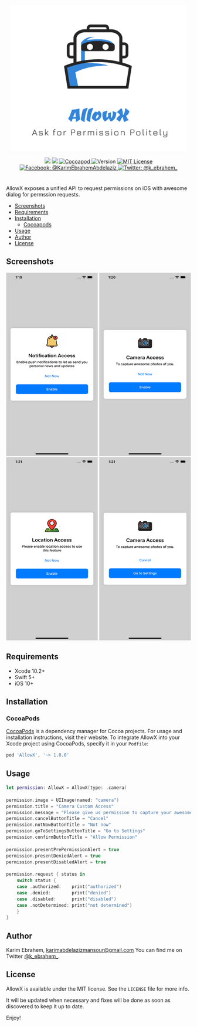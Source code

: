 <p align="center">
    <img src="https://github.com/KarimEbrahemAbdelaziz/AllowX/blob/master/Screenshots/Logo.png" width="480” max-width="90%" alt="AllowX" />
</p>

<p align="center">
    <img src="https://github.com/KarimEbrahemAbdelaziz/AllowX/workflows/Build/badge.svg" />
    <img src="https://img.shields.io/badge/Swift-5.0-orange.svg" />
    <a href="https://cocoadocs.org/pods/AllowX/">
        <img src="http://img.shields.io/badge/Cocoapods-available-green.svg?style=flat" alt="Cocoapod" />
    </a>
    <img src="http://img.shields.io/badge/version-1.0.0-green.svg?style=flat" alt="Version" />
    <a href="https://github.com/KarimEbrahemAbdelaziz/AllowX/blob/master/LICENSE">
        <img src="http://img.shields.io/badge/license-MIT-70a1fb.svg?style=flat" alt="MIT License" />
    </a>
    <br>
    <a href="https://www.facebook.com/KarimEbrahemAbdelaziz">
        <img src="http://img.shields.io/badge/facebook-%40KarimEbrahemAbdelaziz-70a1fb.svg?style=flat" alt="Facebook: @KarimEbrahemAbdelaziz" />
    </a>
    <a href="https://twitter.com/@k_ebrahem_">
        <img src="https://img.shields.io/badge/twitter-@k_ebrahem_-blue.svg?style=flat" alt="Twitter: @k_ebrahem_" />
    </a>
</p>

#

AllowX exposes a unified API to request permissions on iOS with awesome dialog for permssion requests.

- [Screenshots](#screenshots)
- [Requirements](#requirements)
- [Installation](#installation)
    - [Cocoapods](#cocoapods)
- [Usage](#usage)
- [Author](#author)
- [License](#license)

## Screenshots

<img src="https://github.com/KarimEbrahemAbdelaziz/AllowX/blob/master/Screenshots/1.png" width="250" height="500"> <img src="https://github.com/KarimEbrahemAbdelaziz/AllowX/blob/master/Screenshots/2.png" width="250" height="500"> <img src="https://github.com/KarimEbrahemAbdelaziz/AllowX/blob/master/Screenshots/3.png" width="250" height="500"> <img src="https://github.com/KarimEbrahemAbdelaziz/AllowX/blob/master/Screenshots/4.png" width="250" height="500">

## Requirements

* Xcode 10.2+
* Swift 5+
* iOS 10+

## Installation

### CocoaPods

[CocoaPods](https://cocoapods.org) is a dependency manager for Cocoa projects. For usage and installation instructions, visit their website. To integrate AllowX into your Xcode project using CocoaPods, specify it in your `Podfile`:

```ruby
pod 'AllowX', '~> 1.0.0'
```

## Usage

```swift
let permission: AllowX = AllowX(type: .camera)

permission.image = UIImage(named: "camera")
permission.title = "Camera Custom Access"
permission.message = "Please give us permission to capture your awesome moments."
permission.cancelButtonTitle = "Cancel"
permission.notNowButtonTitle = "Not now"
permission.goToSettingsButtonTitle = "Go to Settings"
permission.confirmButtonTitle = "Allow Permission"

permission.presentPrePermissionAlert = true
permission.presentDeniedAlert = true
permission.presentDisabledAlert = true

permission.request { status in
    switch status {
    case .authorized:    print("authorized")
    case .denied:        print("denied")
    case .disabled:      print("disabled")
    case .notDetermined: print("not determined")
    }
}
```

## Author

Karim Ebrahem, karimabdelazizmansour@gmail.com
You can find me on Twitter [@k_ebrahem_](https://twitter.com/k_ebrahem_).

## License

AllowX is available under the MIT license. See the `LICENSE` file for more info.

It will be updated when necessary and fixes will be done as soon as discovered to keep it up to date.

Enjoy!
